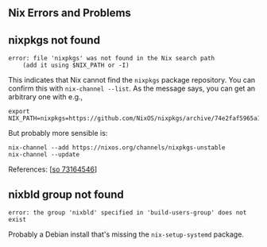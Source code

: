 Nix Errors and Problems
-----------------------

nixpkgs not found
-----------------

    error: file 'nixpkgs' was not found in the Nix search path
        (add it using $NIX_PATH or -I)

This indicates that Nix cannot find the `nixpkgs` package repository. You
can confirm this with `nix-channel --list`. As the message says, you can
get an arbitrary one with e.g.,

    export NIX_PATH=nixpkgs=https://github.com/NixOS/nixpkgs/archive/74e2faf5965a12e8fa5cff799b1b19c6cd26b0e3.tar.gz

But probably more sensible is:

    nix-channel --add https://nixos.org/channels/nixpkgs-unstable
    nix-channel --update

References: [[so 73164546]]

[so 73164546]: https://stackoverflow.com/q/73164546/107294


nixbld group not found
----------------------

    error: the group 'nixbld' specified in 'build-users-group' does not exist

Probably a Debian install that's missing the `nix-setup-systemd` package.
